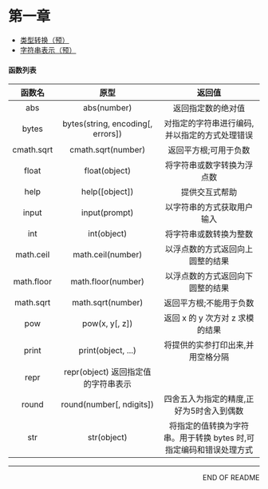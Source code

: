 第一章
================================
 * [类型转换（预）](类型转换.md)
 * [字符串表示（预）](字符串表示.md)

#### 函数列表 #####

函数名  | 原型 | 返回值 |
:-: | :-: | :-:|
abs | abs(number) | 返回指定数的绝对值
bytes | bytes(string, encoding[, errors]) | 对指定的字符串进行编码,并以指定的方式处理错误
cmath.sqrt | cmath.sqrt(number) | 返回平方根;可用于负数
float | float(object) | 将字符串或数字转换为浮点数
help | help([object]) | 提供交互式帮助
input | input(prompt) |  以字符串的方式获取用户输入
int | int(object) | 将字符串或数转换为整数
math.ceil |  math.ceil(number) | 以浮点数的方式返回向上圆整的结果
math.floor | math.floor(number) | 以浮点数的方式返回向下圆整的结果
math.sqrt | math.sqrt(number) | 返回平方根;不能用于负数
pow | pow(x, y[, z])  | 返回 x 的 y 次方对 z 求模的结果
print | print(object, ...) | 将提供的实参打印出来,并用空格分隔
repr | repr(object) 返回指定值的字符串表示
round | round(number[, ndigits]) | 四舍五入为指定的精度,正好为5时舍入到偶数
str | str(object) | 将指定的值转换为字符串。用于转换 bytes 时,可指定编码和错误处理方式

--------------------------------
<p align="right">END OF README</p>

